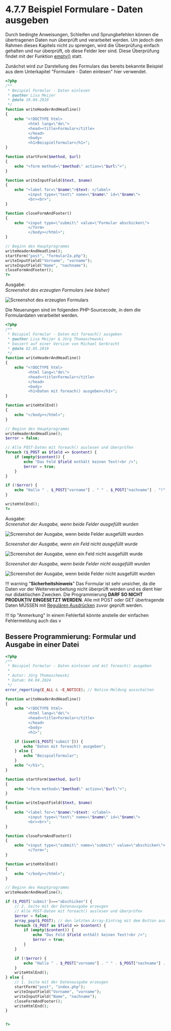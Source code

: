 # 4.7.7 Beispiel Formulare - Daten ausgeben

Durch bedingte Anweisungen, Schleifen und Sprungbefehlen können die übertragenen Daten nun überprüft und verarbeitet werden. Um jedoch den Rahmen dieses Kapitels nicht zu sprengen, wird die Überprüfung einfach gehalten und nur überprüft, ob diese Felder leer sind. Diese Überprüfung findet mit der Funktion [empty()](http://php.net/manual/de/function.empty.php) statt.

Zunächst wird zur Darstellung des Formulars das bereits bekannte Beispiel aus dem Unterkapitel "Formulare - Daten einlesen" hier verwendet.

```php linenums="1"
<?php
/**
 * Beispiel Formular - Daten einlesen
 * @author Lisa Meijer
 * @date 19.04.2019
 */
function writeHeaderAndHeadline()
{
    echo "<!DOCTYPE html>
          <html lang=\"de\">
          <head><title>Formular</title>
          </head>
          <body>
          <h1>Beispielformular</h1>";
}

function startForm($method, $url)
{
    echo "<form method=\"$method\" action=\"$url\">";
}

function writeInputField($text, $name)
{
    echo "<label for=\"$name\">$text: </label>
          <input type=\"text\" name=\"$name\" id=\"$name\">
          <br><br>";
}

function closeFormAndFooter()
{
    echo "<input type=\"submit\" value=\"Formular abschicken\">
          </form>
          </body></html>";
}

// Beginn des Hauptprogramms
writeHeaderAndHeadline();
startForm("post", "formular2a.php");
writeInputField("Vorname", "vorname");
writeInputField("Name", "nachname");
closeFormAndFooter();
?>
```

Ausgabe:<br>
*Screenshot des erzeugten Formulars (wie bisher)*

![Screenshot des erzeugten Formulars](media/Formular1.png)

Die Neuerungen sind im folgenden PHP-Sourcecode, in dem die Formulardaten verarbeitet werden.

```php linenums="1"
<?php
/**
 * Beispiel Formular - Daten mit foreach() ausgeben
 * @author Lisa Meijer & Jörg Thomaschewski
 * basiert auf einer Version von Michael Gerbracht
 * @date 02.05.2019
 */
function writeHeaderAndHeadline()
{
    echo "<!DOCTYPE html>
          <html lang=\"de\">
          <head><title>Formular</title>
          </head>
          <body>
          <h1>Daten mit foreach() ausgeben</h1>";
}

function writeHtmlEnd()
{
    echo "</body></html>";
}

// Beginn des Hauptprogramms
writeHeaderAndHeadline();
$error = false;

// Alle POST-Daten mit foreach() auslesen und überprüfen
foreach ($_POST as $field => $content) {
    if (empty($content)) {
        echo "Das Feld $field enthält keinen Text!<br />";
        $error = true;
    }
}

if (!$error) {
    echo "Hallo " . $_POST["vorname"] . " " . $_POST["nachname"] . "!";
}

writeHtmlEnd();
?>
```

Ausgabe:<br>
*Screenshot der Ausgabe, wenn beide Felder ausgefüllt wurden*

![Screenshot der Ausgabe, wenn beide Felder ausgefüllt wurden](media/Formular2a-ok.png)

*Screenshot der Ausgabe, wenn ein Feld nicht ausgefüllt wurde*

![Screenshot der Ausgabe, wenn ein Feld nicht ausgefüllt wurde](media/Formular2a-error.png)

*Screenshot der Ausgabe, wenn beide Felder nicht ausgefüllt wurden*

![Screenshot der Ausgabe, wenn beide Felder nicht ausgefüllt wurden](media/Formular2a-2error.png)


!!! warning "**Sicherheitshinweis**"
    Das Formular ist sehr unsicher, da die Daten vor der Weiterverarbeitung nicht überprüft werden und es dient hier nur didaktischen Zwecken. Die Programmierung **DARF SO NICHT PRODUKTIV EINGESETZT WERDEN**. Alle mit POST oder GET übertragende Daten MÜSSEN mit [Regulären Ausdrücken](../6RegExp/index.md) zuvor geprüft werden.

!!! tip "Anmerkung"
    In einem Fehlerfall könnte anstelle der einfachen Fehlermeldung auch das v


## Bessere Programmierung: Formular und Ausgabe in einer Datei
```php linenums="1"
<?php
/**
 * Beispiel Formular - Daten einlesen und mit foreach() ausgeben
 * 
 * Autor: Jörg Thomaschewski
 * Datum: 04.04.2024
 */
error_reporting(E_ALL & ~E_NOTICE); // Notice-Meldung ausschalten

function writeHeaderAndHeadline()
{
    echo "<!DOCTYPE html>
          <html lang=\"de\">
          <head><title>Formular</title>
          </head>
          <body>
          <h1>";

    if (isset($_POST['submit'])) {
        echo "Daten mit foreach() ausgeben";
    } else {
        echo "Beispielformular";
    }
    echo "</h1>";
}

function startForm($method, $url)
{
    echo "<form method=\"$method\" action=\"$url\">";
}

function writeInputField($text, $name)
{
    echo "<label for=\"$name\">$text: </label>
          <input type=\"text\" name=\"$name\" id=\"$name\">
          <br><br>";
}

function closeFormAndFooter()
{
    echo "<input type=\"submit\" name=\"submit\" value=\"abschicken\">
          </form>";
}

function writeHtmlEnd()
{
    echo "</body></html>";
}

// Beginn des Hauptprogramms
writeHeaderAndHeadline();

if ($_POST['submit']==="abschicken") {
    // 2. Seite mit der Datenausgabe erzeugen
    // Alle POST-Daten mit foreach() auslesen und überprüfen
    $error = false;
    array_pop($_POST); // den letzten Array-Eintrag mit dem Button aus $_POST löschen
    foreach ($_POST as $field => $content) {
        if (empty($content)) {
            echo "Das Feld $field enthält keinen Text!<br />";
            $error = true;
        }
    }

    if (!$error) {
        echo "Hallo " . $_POST["vorname"] . " " . $_POST["nachname"] . "!";
    }
    writeHtmlEnd();
} else {
    // 1. Seite mit der Datenausgabe erzeugen
    startForm("post", "index.php");
    writeInputField("Vorname", "vorname");
    writeInputField("Name", "nachname");
    closeFormAndFooter();
    writeHtmlEnd();
}


?>
```

